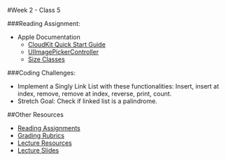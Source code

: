 #Week 2 - Class 5

###Reading Assignment:
* Apple Documentation
  * [CloudKit Quick Start Guide](https://developer.apple.com/library/content/documentation/DataManagement/Conceptual/CloudKitQuickStart/Introduction/Introduction.html#//apple_ref/doc/uid/TP40014987)
  * [UIImagePickerController](https://developer.apple.com/library/ios/documentation/UIKit/Reference/UIImagePickerController_Class/index.html)
  * [Size Classes](https://developer.apple.com/library/ios/recipes/xcode_help-IB_adaptive_sizes/chapters/AboutAdaptiveSizeDesign.html)


###Coding Challenges:
  * Implement a Singly Link List with these functionalities: Insert, insert at index,  remove, remove at index, reverse, print, count.
  * Stretch Goal: Check if linked list is a palindrome.

##Other Resources
* [Reading Assignments](../../Resources/ra-grading-standard/)
* [Grading Rubrics](../../Resources/)
* [Lecture Resources](lecture/)
* [Lecture Slides]()
